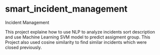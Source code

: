 # smart_incident_management
Incident Management 

This project explaine how to use NLP to analyze incidents sort description and use Machine Learning SVM model to predict assigment group.
This Project also used cosine similarity to find similar incidents which were closed previously.
